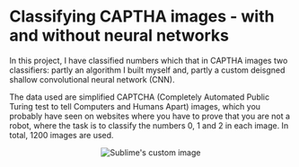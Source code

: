 # Classifying CAPTHA images - with and without neural networks
In this project, I have classified numbers which that in CAPTHA images two classifiers: partly an algorithm I built myself and, partly a custom deisgned shallow convolutional neural network (CNN).

The data used are simplified CAPTCHA (Completely Automated Public Turing test to tell Computers and Humans Apart) images, which you probably have seen on websites where you have to prove that you are not a robot, where the task is to classify the numbers 0, 1 and 2 in each image. In total, 1200 images are used.

<p align="center">
  <img src="https://github.com/OlleKahreZall/Classifying-CAPTHA-images---with-and-without-neural-networks/blob/main/Images/train_0010.png?raw=true" alt="Sublime's custom image"/>
</p>
